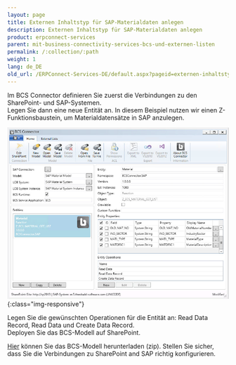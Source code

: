 ```yaml
---
layout: page
title: Externen Inhaltstyp für SAP-Materialdaten anlegen
description: Externen Inhaltstyp für SAP-Materialdaten anlegen
product: erpconnect-services
parent: mit-business-connectivity-services-bcs-und-externen-listen
permalink: /:collection/:path
weight: 1
lang: de_DE
old_url: /ERPConnect-Services-DE/default.aspx?pageid=externen-inhaltstyp-fuer-sap-materialdaten-anlegen
---
```


Im BCS Connector definieren Sie zuerst die Verbindungen zu den SharePoint- und SAP-Systemen.<br>
Legen Sie dann eine neue Entität an. In diesem Beispiel nutzen wir einen Z-Funktionsbaustein, um Materialdatensätze in SAP anzulegen. 

![nintex-bcs-material](/img/content/nintex-bcs-material.jpg){:class="img-responsive"}

Legen Sie die gewünschten Operationen für die Entität an: Read Data Record, Read Data und Create Data Record.<br>
Deployen Sie das BCS-Modell auf SharePoint.

[Hier]() können Sie das BCS-Modell herunterladen (zip). Stellen Sie sicher, dass Sie die Verbindungen zu SharePoint and SAP richtig konfigurieren.